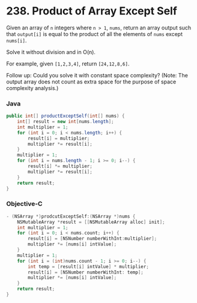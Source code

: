 # 238. Product of Array Except Self
Given an array of `n` integers where `n > 1`, `nums`, return an array output such that `output[i]` is equal to the product of all the elements of `nums` except `nums[i]`.

Solve it without division and in O(n).

For example, given `[1,2,3,4]`, return `[24,12,8,6]`.

Follow up:
Could you solve it with constant space complexity? (Note: The output array does not count as extra space for the purpose of space complexity analysis.)

### Java

```java
public int[] productExceptSelf(int[] nums) {
    int[] result = new int[nums.length];
    int multiplier = 1;
    for (int i = 0; i < nums.length; i++) {
        result[i] = multiplier;
        multiplier *= result[i];
    }
    multiplier = 1;
    for (int i = nums.length - 1; i >= 0; i--) {
        result[i] *= multiplier;
        multiplier *= result[i];
    }
    return result;
}
```


### Objective-C
```objective-c
- (NSArray *)prodcutExceptSelf:(NSArray *)nums {
    NSMutableArray *result = [[NSMutableArray alloc] init];
    int multiplier = 1;
    for (int i = 0; i < nums.count; i++) {
        result[i] = [NSNumber numberWithInt:multiplier];
        multiplier *= [nums[i] intValue];
    }
    multiplier = 1;
    for (int i = (int)nums.count - 1; i >= 0; i--) {
        int temp = [result[i] intValue] * multiplier;
        result[i] = [NSNumber numberWithInt: temp];
        multiplier *= [nums[i] intValue];
    }
    return result;
}
```
